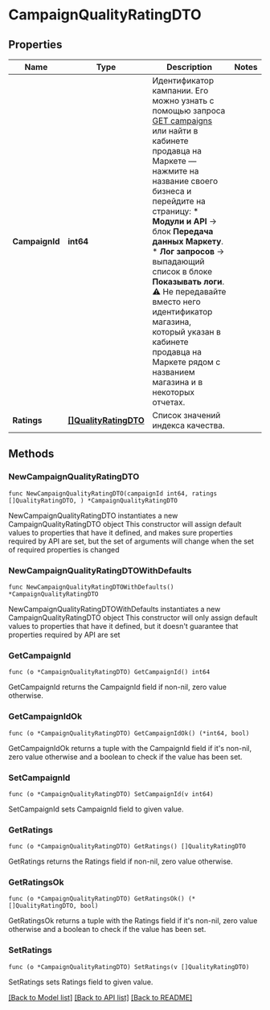 # CampaignQualityRatingDTO

## Properties

Name | Type | Description | Notes
------------ | ------------- | ------------- | -------------
**CampaignId** | **int64** | Идентификатор кампании.  Его можно узнать с помощью запроса [GET campaigns](../../reference/campaigns/getCampaigns.md) или найти в кабинете продавца на Маркете — нажмите на название своего бизнеса и перейдите на страницу:    * **Модули и API** → блок **Передача данных Маркету**.   * **Лог запросов** → выпадающий список в блоке **Показывать логи**.  ⚠️ Не передавайте вместо него идентификатор магазина, который указан в кабинете продавца на Маркете рядом с названием магазина и в некоторых отчетах.  | 
**Ratings** | [**[]QualityRatingDTO**](QualityRatingDTO.md) | Список значений индекса качества. | 

## Methods

### NewCampaignQualityRatingDTO

`func NewCampaignQualityRatingDTO(campaignId int64, ratings []QualityRatingDTO, ) *CampaignQualityRatingDTO`

NewCampaignQualityRatingDTO instantiates a new CampaignQualityRatingDTO object
This constructor will assign default values to properties that have it defined,
and makes sure properties required by API are set, but the set of arguments
will change when the set of required properties is changed

### NewCampaignQualityRatingDTOWithDefaults

`func NewCampaignQualityRatingDTOWithDefaults() *CampaignQualityRatingDTO`

NewCampaignQualityRatingDTOWithDefaults instantiates a new CampaignQualityRatingDTO object
This constructor will only assign default values to properties that have it defined,
but it doesn't guarantee that properties required by API are set

### GetCampaignId

`func (o *CampaignQualityRatingDTO) GetCampaignId() int64`

GetCampaignId returns the CampaignId field if non-nil, zero value otherwise.

### GetCampaignIdOk

`func (o *CampaignQualityRatingDTO) GetCampaignIdOk() (*int64, bool)`

GetCampaignIdOk returns a tuple with the CampaignId field if it's non-nil, zero value otherwise
and a boolean to check if the value has been set.

### SetCampaignId

`func (o *CampaignQualityRatingDTO) SetCampaignId(v int64)`

SetCampaignId sets CampaignId field to given value.


### GetRatings

`func (o *CampaignQualityRatingDTO) GetRatings() []QualityRatingDTO`

GetRatings returns the Ratings field if non-nil, zero value otherwise.

### GetRatingsOk

`func (o *CampaignQualityRatingDTO) GetRatingsOk() (*[]QualityRatingDTO, bool)`

GetRatingsOk returns a tuple with the Ratings field if it's non-nil, zero value otherwise
and a boolean to check if the value has been set.

### SetRatings

`func (o *CampaignQualityRatingDTO) SetRatings(v []QualityRatingDTO)`

SetRatings sets Ratings field to given value.



[[Back to Model list]](../README.md#documentation-for-models) [[Back to API list]](../README.md#documentation-for-api-endpoints) [[Back to README]](../README.md)


